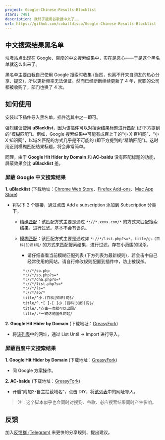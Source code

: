 ```yaml
---
project: Google-Chinese-Results-Blocklist
stars: 7481
description: 我终于能用谷歌搜中文了……
url: https://github.com/cobaltdisco/Google-Chinese-Results-Blocklist
---
```


## 中文搜索结果黑名单

垃圾站点出现在 Google、百度的中文搜索结果中，实在是恶心——于是这个黑名单就这么出来了。

黑名单主要由我自己使用 Google 搜索时收集 (当然，也离不开来自网友的热心分享、提交)，所以更新频率无法保证。然而已经断断续续更新了 4 年，就职的公司都被收购了，部门也换了 4 次。

## 如何使用

安装以下插件导入黑名单，插件选其中之一即可。

强烈建议使用 **uBlacklist**，因为该插件可以对搜索结果标题进行匹配 (即下方提到的“模糊匹配”)。例如，Google 搜索结果中可能有成百上千的“小 X 百科网”、“小 X 知识网”，以域名匹配的方式几乎是不可能的 (即下方提到的“精确匹配”)。这时用正则模糊匹配结果标题，将会非常简单。

同理，由于 **Google Hit Hider by Domain** 和 **AC-baidu** 没有匹配标题的功能，屏蔽效果会比 **uBlacklist** 差。

### 屏蔽 Google 中文搜索结果

**1. uBlacklist** (下载地址：[Chrome Web Store](https://chrome.google.com/webstore/detail/ublacklist/pncfbmialoiaghdehhbnbhkkgmjanfhe)、[Firefox Add-ons](https://addons.mozilla.org/en-US/firefox/addon/ublacklist/)、[Mac App Store](https://apps.apple.com/app/ublacklist-for-safari/id1547912640))

- 将以下 2 个链接，通过点击 Add a subscription 添加到 Subscription 分类下。


  - [精确匹配](https://raw.githubusercontent.com/cobaltdisco/Google-Chinese-Results-Blocklist/master/uBlacklist_subscription.txt)：该匹配方式主要是通过 `*://*.xxxx.com/*` 的方式来匹配搜索结果，进行过滤。基本不会有误杀。

  - [模糊匹配](https://raw.githubusercontent.com/cobaltdisco/Google-Chinese-Results-Blocklist/master/uBlacklist_match_patterns.txt)：该匹配方式主要是通过如 `*://*/list.php?s=*`、`title/小.(百科|知识)网/` 的方式来匹配搜索结果，进行过滤。存在小范围的误杀。

    - 请仔细查看当前模糊匹配列表 (下方列表为最新规则)，若会击中自己经常使用的网站，请自行修改规则配置到插件中，防止被误杀。

```
        *://*/so.php
        *://*/so.php?s=*
        *://*/cha.php?s=*
        *://*/list.php?s=*
        *://*/?s=*
        *://*/so/*
        title/^小.(百科|知识)网$/
        title/^.*[ ]-[ ]小.(百科|知识)网$/
        title/.*点击一次就可以出国/
        title/.*一键访问国外网站/
```

**2. Google Hit Hider by Domain** (下载地址：[GreasyFork](https://greasyfork.org/zh-CN/scripts/1682-google-hit-hider-by-domain-search-filter-block-sites))

- 将[该列表](https://raw.githubusercontent.com/cobaltdisco/Google-Chinese-Results-Blocklist/master/GHHbD_perma_ban_list.txt)中的网址，通过 List Until -> Import 进行导入。


### 屏蔽百度中文搜索结果

**1. Google Hit Hider by Domain** (下载地址：[GreasyFork](https://greasyfork.org/zh-CN/scripts/1682-google-hit-hider-by-domain-search-filter-block-sites))

- 同 Google 方案操作。

**2. AC-baidu** (下载地址：[GreasyFork](https://greasyfork.org/zh-CN/scripts/14178-ac-baidu-%E9%87%8D%E5%AE%9A%E5%90%91%E4%BC%98%E5%8C%96%E7%99%BE%E5%BA%A6%E6%90%9C%E7%8B%97%E8%B0%B7%E6%AD%8C%E5%BF%85%E5%BA%94%E6%90%9C%E7%B4%A2-favicon-%E5%8F%8C%E5%88%97))

- 开启“附加2-自主拦截域名”，点击 DIY，将[该列表](https://raw.githubusercontent.com/cobaltdisco/Google-Chinese-Results-Blocklist/master/GHHbD_perma_ban_list.txt)中的网址导入。
> 注：这个脚本似乎也会同时对搜狗、谷歌、必应搜索结果同时产生影响。

## 反馈

加入[反馈群 (Telegram)](https://t.me/joinchat/RvNfBLYhVPxhODA1) 来更快的分享规则、提出建议。

